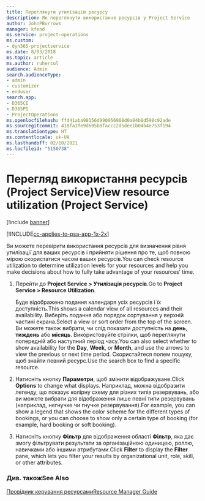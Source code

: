 ```yaml
---
title: Переглянути утилізацію ресурсу
description: Як переглянути використання ресурсів у Project Service
author: JohnPBurrows
manager: kfend
ms.service: project-operations
ms.custom:
- dyn365-projectservice
ms.date: 8/03/2018
ms.topic: article
ms.author: ruhercul
audience: Admin
search.audienceType:
- admin
- customizer
- enduser
search.app:
- D365CE
- D365PS
- ProjectOperations
ms.openlocfilehash: ffd41aba98156d990956908d0a04b8d598c92ade
ms.sourcegitcommit: 418fa1fe9d605b8faccc2d5dee1b04b4e753f194
ms.translationtype: HT
ms.contentlocale: uk-UA
ms.lasthandoff: 02/10/2021
ms.locfileid: "5150738"
---
```

# <a name="view-resource-utilization-project-service"></a><span data-ttu-id="78615-103">Перегляд використання ресурсів (Project Service)</span><span class="sxs-lookup"><span data-stu-id="78615-103">View resource utilization (Project Service)</span></span>

[!include [banner](../includes/psa-now-project-operations.md)]

[!INCLUDE[cc-applies-to-psa-app-1x-2x](../includes/cc-applies-to-psa-app-1x-2x.md)]

<span data-ttu-id="78615-104">Ви можете перевірити використання ресурсів для визначення рівня утилізації для ваших ресурсів і прийняти рішення про те, щоб повною мірою скористатися часом ваших ресурсів.</span><span class="sxs-lookup"><span data-stu-id="78615-104">You can check resource utilization to determine utilization levels for your resources and help you make decisions about how to fully take advantage of your resources’ time.</span></span>  
  
1. <span data-ttu-id="78615-105">Перейти до **Project Service > Утилізація ресурсів**.</span><span class="sxs-lookup"><span data-stu-id="78615-105">Go to **Project Service > Resource Utilization**.</span></span> 

     <span data-ttu-id="78615-106">Буде відображено подання календаря усіх ресурсів і їх доступність.</span><span class="sxs-lookup"><span data-stu-id="78615-106">This shows a calendar view of all resources and their availability.</span></span> <span data-ttu-id="78615-107">Виберіть подання або порядок сортування у верхній частині екрана.</span><span class="sxs-lookup"><span data-stu-id="78615-107">Select a view or sort order from the top of the screen.</span></span> <span data-ttu-id="78615-108">Ви можете також вибрати, чи слід показати доступність на **день**, **тиждень** або **місяць**. Використовуйте стрілки, щоб переглянути попередній або наступний період часу.</span><span class="sxs-lookup"><span data-stu-id="78615-108">You can also select whether to show availability for the **Day**, **Week**, or **Month**, and use the arrows to view the previous or next time period.</span></span> <span data-ttu-id="78615-109">Скористайтеся полем пошуку, щоб знайти певний ресурс.</span><span class="sxs-lookup"><span data-stu-id="78615-109">Use the search box to find a specific resource.</span></span>      
  
2. <span data-ttu-id="78615-110">Натисніть кнопку **Параметри**, щоб змінити відображуване.</span><span class="sxs-lookup"><span data-stu-id="78615-110">Click **Options** to change what displays.</span></span> <span data-ttu-id="78615-111">Наприклад, можна відобразити легенду, що показує колірну схему для різних типів резервувань, або ви можете вибрати для відображення лише певні типи резервувань (наприклад, негнучке чи гнучке резервування).</span><span class="sxs-lookup"><span data-stu-id="78615-111">For example, you can show a legend that shows the color scheme for the different types of bookings, or you can choose to show only a certain type of booking (for example, hard booking or soft booking).</span></span>  

3. <span data-ttu-id="78615-112">Натисніть кнопку **Фільтр** для відображення області **Фільтр**, яка дає змогу фільтрувати результати за організаційною одиницею, роллю, навичками або іншими атрибутами.</span><span class="sxs-lookup"><span data-stu-id="78615-112">Click **Filter** to display the **Filter** pane, which lets you filter your results by organizational unit, role, skill, or other attributes.</span></span>  
  
### <a name="see-also"></a><span data-ttu-id="78615-113">Див. також</span><span class="sxs-lookup"><span data-stu-id="78615-113">See Also</span></span>  
 [<span data-ttu-id="78615-114">Провідник керування ресурсами</span><span class="sxs-lookup"><span data-stu-id="78615-114">Resource Manager Guide</span></span>](../psa/resource-manager-guide.md)
